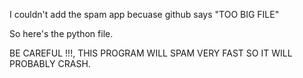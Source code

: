 I couldn't add the spam app becuase github says "TOO BIG FILE"

So here's the python file.

BE CAREFUL !!!, THIS PROGRAM WILL SPAM VERY FAST SO IT WILL PROBABLY CRASH.




